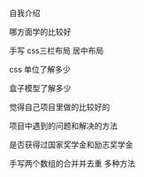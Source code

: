 自我介绍

哪方面学的比较好

手写 css三栏布局 居中布局

css 单位了解多少

盒子模型了解多少

觉得自己项目里做的比较好的

项目中遇到的问题和解决的方法

是否获得过国家奖学金和励志奖学金

手写两个数组的合并并去重 多种方法



